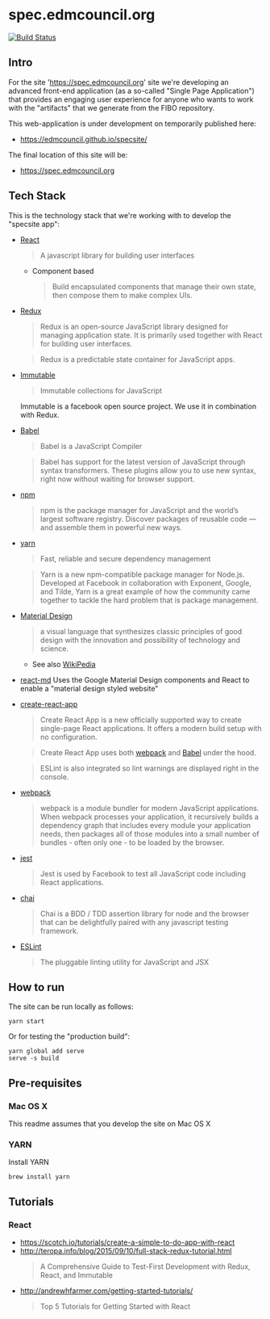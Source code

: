 # spec.edmcouncil.org

[![Build Status](https://travis-ci.org/edmcouncil/specsite.svg?branch=master)](https://travis-ci.org/edmcouncil/specsite)

## Intro

For the site 'https://spec.edmcouncil.org' site we're developing an advanced front-end
application (as a so-called "Single Page Application") that provides an engaging user
experience for anyone who wants to work with the "artifacts" that we generate from
the FIBO repository.

This web-application is under development on temporarily published here:

- https://edmcouncil.github.io/specsite/

The final location of this site will be:

- https://spec.edmcouncil.org


## Tech Stack

This is the technology stack that we're working with to develop the "specsite app":

- [React](https://facebook.github.io/react/)
  > A javascript library for building user interfaces
  - Component based
    > Build encapsulated components that manage their own state, then compose them to make complex UIs.

- [Redux](http://redux.js.org)

  > Redux is an open-source JavaScript library designed for managing application state. 
  > It is primarily used together with React for building user interfaces.
  
  > Redux is a predictable state container for JavaScript apps.
  
- [Immutable](https://facebook.github.io/immutable-js/)
  
  > Immutable collections for JavaScript
  
  Immutable is a facebook open source project. We use it in combination with Redux.

- [Babel](https://babeljs.io)
  > Babel is a JavaScript Compiler
  
  > Babel has support for the latest version of JavaScript through syntax transformers. These plugins allow you 
  > to use new syntax, right now without waiting for browser support. 

- [npm](https://www.npmjs.com)
  > npm is the package manager for JavaScript and the world’s largest software registry. Discover packages of 
  > reusable code — and assemble them in powerful new ways.

- [yarn](https://yarnpkg.com/en/)
  
  > Fast, reliable and secure dependency management
  
  > Yarn is a new npm-compatible package manager for Node.js. Developed at Facebook 
  > in collaboration with Exponent, Google, and Tilde, Yarn is a great example of how
  > the community came together to tackle the hard problem that is package management.
  
- [Material Design](https://material.io/guidelines/)
 
  > a visual language that synthesizes classic principles of good design with the innovation and possibility of 
  > technology and science.
  
  - See also [WikiPedia](https://en.wikipedia.org/wiki/Material_Design)
  
- [react-md](https://react-md.mlaursen.com)
  Uses the Google Material Design components and React to enable a
  "material design styled website"

- [create-react-app](https://facebook.github.io/react/blog/2016/07/22/create-apps-with-no-configuration.html)

  > Create React App is a new officially supported way to create single-page React applications. 
  > It offers a modern build setup with no configuration.
  
  > Create React App uses both [webpack](#webpack) and [Babel](#babel) under the hood.
  
  > ESLint is also integrated so lint warnings are displayed right in the console.

- [webpack](https://webpack.js.org)

  > webpack is a module bundler for modern JavaScript applications. 
  > When webpack processes your application, it recursively builds a dependency
  > graph that includes every module your application needs, then packages all of 
  > those modules into a small number of bundles - often only one - to be loaded 
  > by the browser.
  
- [jest](https://facebook.github.io/jest/)

  > Jest is used by Facebook to test all JavaScript code including React applications. 
  
- [chai](http://chaijs.com)

  > Chai is a BDD / TDD assertion library for node and the browser that can be delightfully paired with any
  > javascript testing framework.
  
- [ESLint](http://eslint.org)

  > The pluggable linting utility for JavaScript and JSX

## How to run

The site can be run locally as follows:

```
yarn start
```

Or for testing the "production build":

```
yarn global add serve
serve -s build
```

## Pre-requisites

### Mac OS X

This readme assumes that you develop the site on Mac OS X

### YARN

Install YARN 

```
brew install yarn
```

## Tutorials

### React

- https://scotch.io/tutorials/create-a-simple-to-do-app-with-react
- http://teropa.info/blog/2015/09/10/full-stack-redux-tutorial.html
  > A Comprehensive Guide to Test-First Development with Redux, React, and Immutable
- http://andrewhfarmer.com/getting-started-tutorials/
  > Top 5 Tutorials for Getting Started with React

